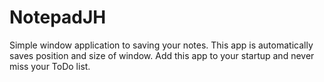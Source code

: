 # NotepadJH

Simple window application to saving your notes. 
This app is automatically saves position and size of window.
Add this app to your startup and never miss your ToDo list.
